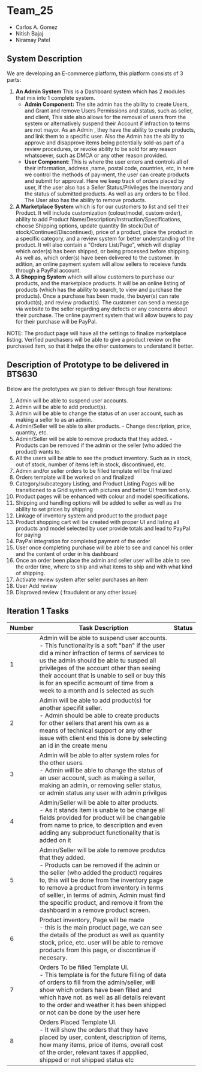 # Team_25
  * Carlos A. Gomez
  * Nitish Bajaj
  * Niramay Patel
  
## System Description
We are developing an E-commerce platform, this platform consists of 3 parts:
 1. **An Admin System** This is a Dashboard system which has 2 modules that mix into 1 complete system.
    * **Admin Component:** The site admin has the ability to create Users, and Grant and remove Users Permissions and status, such as seller, and client, This side also allows for the removal of users from the system or alternatively suspend their Account if infraction to terms are not mayor. As an Admin , they have the ability to create products, and link them to a specific user. Also the Admin has the ability to approve and disapprove items being potentially sold-as part of a review procedures, or revoke ability to be sold for any reason whatsoever, such as DMCA or any other reason provided.
    * **User Component**: This is where the user enters and controls all of their information, address ,name, postal code, countries, etc, in here we control the methods of pay-ment, the user can create products and submit for approval. Here we keep track of orders placed by user, If the user also has a Seller Status/Privileges the inventory and the status of submitted products. As well as any orders to be filled. The User also has the ability to remove products.
 2. **A Marketplace System** which is for our customers to list and sell their Product. It will include customization (colour/model, custom order), ability to add Product Name/Description/Instruction/Specifications, choose Shipping options, update quantity (In stock/Out of stock/Continued/Discontinued), price of a product, place the product in a specific category, and a review system for better understanding of the product. It will also contain a "Orders List/Page", which will display which order(s) has been shipped, or being processed before shipping. As well as, which order(s) have been delivered to the customer. In adition, an online payment system will allow sellers to receieve funds through a PayPal account.
 3. **A Shopping System** which will allow customers to purchase our products, and the marketplace products. It will be an online listing of products (which has the ability to search, to view and purchase the products). Once a purchase has been made, the buyer(s) can rate product(s), and review product(s). The customer can send a message via website to the seller regarding any defects or any concerns about their purchase. The online payment system that will allow buyers to pay for their purchase will be PayPal. 

NOTE: The product page will have all the settings to finalize marketplace listing. Verified purchasers will be able to give a product review on the purchased item, so that it helps the other customers to understand it better.
 
## Description of Prototype to be delivered in BTS630
Below are the prototypes we plan to deliver through four iterations:
1. Admin will be able to suspend user accounts. 	
2. Admin will be able to add product(s). 
3. Admin will be able to change the status of an user account, such as making a seller to as an admin. 	
4. Admin/Seller will be able to alter products. - Change description, price, quantity, etc. 	
5. Admin/Seller will be able to remove products that they added. - Products can be removed if the admin or the seller (who added the product) wants to. 	
6. All the users will be able to see the product inventory. Such as in stock, out of stock, number of items left in stock, discontinued, etc. 	
7. Admin and/or seller orders to be filled template will be finalized
8. Orders template will be worked on and finalized 
9. Category/subcategory Listing, and Product Listing Pages will be transitioned to a Grid system with pictures and better UI from text only.
10. Product pages will be enhanced with colour and model specifications.
11. Shipping and handling options will be added to seller as well as the ability to set prices by shipping
12. Linkage of inventory system and product to the product page 
13. Product shopping cart will be created with proper UI and listing all products and model selected by user provide totals and lead to PayPal for paying
14. PayPal integration for completed payment of the order
15. User once completing purchase will be able to see and cancel his order and the content of order in his dashboard
16. Once an order been place the admin and seller user will be able to see the order time, where to ship and what items to ship and with what kind of shipping.
17. Activate review system after seller purchases an item
18. User Add review
19. Disproved review ( fraudulent or any other issue)
 
## Iteration 1 Tasks

| Number | Task Description | Status |
| --- | --- | --- |
| 1 | Admin will be able to suspend  user accounts.<br /> - This functionality is a soft "ban"  if the user   did a minor infraction of  terms of  services to us the admin should be able tu susped  all privileges of the account other than seeing their  account that is unable to sell or  buy this is for an  specific acmount of time from a  week to a month and is  selected as  such |   |
| 2 | Admin will be able to add product(s) for another specifit seller.<br /> - Admin should be able to  create products  for other sellers that arent his own as a means of  technical support or any other issue with   client end  this is done by selecting an id in the create menu |   |
| 3 | Admin will be able to alter system roles for the other users. <br /> - Admin will be able to change the status of an user account, such as making a seller, making an admin, or  removing seller status, or  admin status any user with admin privilges|   |
| 4 | Admin/Seller will be able to alter products. <br /> - As it stands item is unable to be change all fields  provided for product  will be  changable from name to price, to  description and even adding any subproduct functionality  that is  added on it |   |
| 5 | Admin/Seller will be able to remove produtcs that they added. <br /> - Products can be removed if the admin or the seller (who added the product) requires to, this will be done from the inventory page  to remove a product from inventory in terms of selller, in terms of admin, Admin must find the  specific  product, and  remove it from the dashboard in a remove product screen. |   |
| 6 | Product inventory, Page will be made<br /> - this is the main product page, we can see the  details of the product as well as quantity  stock, price, etc. user will be able to remove products from  this page, or discontinue if  necesary. |   |
| 7 | Orders To be filled Template UI.<br /> - This template is  for the future  filling of data of  orders to fill from the admin/seller, will show which orders have been filled and which have not. as well as all details relevant to the  order and weather it  has been shipped or not  can be done by the user here |   |
| 8 | Orders Placed Template UI.<br /> - It will show the orders that they have placed by user,  content, description of  items, how many items,  price of items, overall cost of the order, relevant  taxes if appplied,  shipped or not  shipped status etc  |   |
